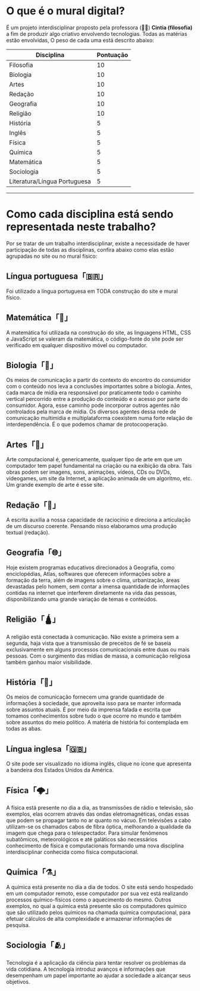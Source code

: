 # O que é o mural digital?
É um projeto interdisciplinar proposto pela professora (:teacher:) **Cintia (filosofia)** a fim de produzir algo criativo envolvendo tecnologias. Todas as matérias estão envolvidas, O peso de cada uma está descrito abaixo:

Disciplina | Pontuação
--- | ---
Filosofia | 10
Biologia | 10
Artes | 10 
Redação | 10
Geografia | 10
Religião | 10 
História | 5 
Inglês | 5
Física | 5 
Química | 5 
Matemática | 5 
Sociologia | 5 
Literatura/Língua Portuguesa | 5 

***
# Como cada disciplina está sendo representada neste trabalho?
Por se tratar de um trabalho interdisciplinar, existe a necessidade de haver participação de todas as disciplinas, confira abaixo como elas estão agrupadas no site ou no mural físico:
## Língua portuguesa「🇧🇷」
Foi utilizado a língua portuguesa em TODA construção do site e mural físico.
## Matemática「🧮」
A matemática foi utilizada na construção do site, as linguagens HTML, CSS e JavaScript se valeram da matemática, o código-fonte do síte pode ser verificado em qualquer dispositivo móvel ou computador.
## Biologia「🌱」
Os meios de comunicação a partir do contexto do encontro do consumidor com o conteúdo nos leva a conclusões importantes sobre a biologia. Antes, cada marca de mídia era responsável por praticamente todo o caminho vertical percorrido entre a produção do conteúdo e o acesso por parte do consumidor. Agora, esse caminho pode incorporar outros agentes não controlados pela marca de mídia. Os diversos agentes dessa rede de comunicação multimídia e multiplataforma coexistem numa forte relação de interdependência. É o que podemos chamar de protocooperação.
## Artes「🎨」
Arte computacional é, genericamente, qualquer tipo de arte em que um computador tem papel fundamental na criação ou na exibição da obra. Tais obras podem ser imagens, sons, animações, vídeos, CDs ou DVDs, videogames, um site da Internet, a aplicação animada de um algoritmo, etc. Um grande exemplo de arte é esse site.
## Redação「📝」
A escrita auxilia a nossa capacidade de raciocínio e direciona a articulação de um discurso coerente. Pensando nisso elaboramos uma produção textual (redação).
## Geografia「🌐」
Hoje existem programas educativos direcionados à Geografia, como enciclopédias, Atlas, softwares que oferecem informações sobre a formação da terra, além de imagens sobre o clima, urbanização, áreas devastadas pelo homem, sem contar a imensa quantidade de informações contidas na internet que interferem diretamente na vida das pessoas, disponibilizando uma grande variação de temas e conteúdos.
## Religião「🛕」
A religião está conectada à comunicação. Não existe a primeira sem a segunda, haja vista que a transmissão de preceitos de fé se baseia exclusivamente em alguns processos comunicacionais entre duas ou mais pessoas. Com o surgimento das mídias de massa, a comunicação religiosa também ganhou maior visibilidade.
## História「🦖」
Os meios de comunicação fornecem uma grande quantidade de informações à sociedade, que aproveita isso para se manter informada sobre assuntos atuais. É por meio da imprensa falada e escrita que tomamos conhecimentos sobre tudo o que ocorre no mundo e também sobre assuntos do meio político. A matéria de história foi contemplada em todas as abas.
## Língua inglesa「🇬🇧」
O site pode ser visualizado no idioma inglês, clique no ícone que apresenta a bandeira dos Estados Unidos da América.
## Física「🌩️」
A física está presente no dia a dia, as transmissões de rádio e televisão, são exemplos, elas ocorrem através das ondas eletromagnéticas, ondas essas que podem se propagar tanto no ar quanto no vácuo. Em televisões a cabo utilizam-se os chamados cabos de fibra óptica, melhorando a qualidade da imagem que chega para o telespectador. Para simular fenômenos subatômicos, meteorológicos e até galáticos são necessários conhecimento de física e computacionais formando uma nova disciplina interdisciplinar conhecida como física computacional.
## Química「⚗️」
A química está presente no dia a dia de todos. O site está sendo hospedado em um computador remoto, esse computador por sua vez está realizando processos químico-físicos como o aquecimento do mesmo. Outros exemplos, no qual a química está presente são os computadores químico que são utilizado pelos químicos na chamada química computacional, para efetuar cálculos de alta complexidade e armazenar informações de pesquisa.
## Sociologia「🫂」
Tecnologia é a aplicação da ciência para tentar resolver os problemas da vida cotidiana. A tecnologia introduz avanços e informações que desempenham um papel importante ao ajudar a sociedade a alcançar seus objetivos.
